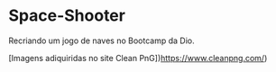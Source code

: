 # Space-Shooter

Recriando um jogo de naves no Bootcamp da Dio.

[Imagens adiquiridas no site Clean PnG])https://www.cleanpng.com/)
